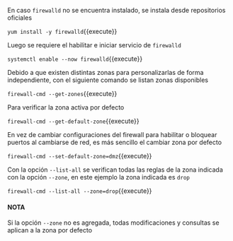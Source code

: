 En caso `firewalld` no se encuentra instalado, se instala desde repositorios oficiales

`yum install -y firewalld`{{execute}}

Luego se requiere el habilitar e iniciar servicio de `firewalld`

`systemctl enable --now firewalld`{{execute}}

Debido a que existen distintas zonas para personalizarlas de forma independiente, con el siguiente comando se listan zonas disponibles

`firewall-cmd --get-zones`{{execute}}

Para verificar la zona activa por defecto

`firewall-cmd --get-default-zone`{{execute}}

En vez de cambiar configuraciones del firewall para habilitar o bloquear puertos al cambiarse de red, es más sencillo el cambiar zona por defecto

`firewall-cmd --set-default-zone=dmz`{{execute}}

Con la opción `--list-all` se verifican todas las reglas de la zona indicada con la opción `--zone`, en este ejemplo la zona indicada es `drop`

`firewall-cmd --list-all --zone=drop`{{execute}}

#### NOTA
Si la opción `--zone` no es agregada, todas modificaciones y consultas se aplican a la zona por defecto
